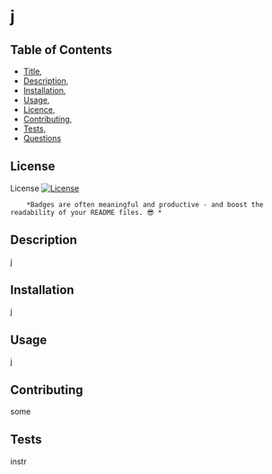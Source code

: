 
  # j
## Table of Contents

 * [Title](#Title),
 * [Description](#Description),
 * [Installation](#Installation),
 * [Usage](#Usage),
 * [Licence](#Licence),
 * [Contributing](#Contributing),
 * [Tests](#Tests),
 * [Questions](#Questions)
## License

        
 License
        [![License](https://img.shields.io/badge/License-BSD_3--Clause-orange.svg)](https://opensource.org/licenses/BSD-3-Clause)
 
        *Badges are often meaningful and productive - and boost the readability of your README files. 😎 * 
        

## Description
        
j
## Installation
        
j
## Usage
        
j
## Contributing
        
some
## Tests
        
instr